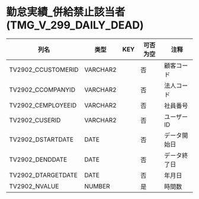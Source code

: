 # 勤怠実績_併給禁止該当者(TMG_V_299_DAILY_DEAD)
| 列名   | 类型   | KEY  | 可否为空 | 注释   |
| ---- | ---- | ---- | ---- | ---- |
|TV2902_CCUSTOMERID|VARCHAR2||否|顧客コード|
|TV2902_CCOMPANYID|VARCHAR2||否|法人コード|
|TV2902_CEMPLOYEEID|VARCHAR2||否|社員番号|
|TV2902_CUSERID|VARCHAR2||否|ユーザーID|
|TV2902_DSTARTDATE|DATE||否|データ開始日|
|TV2902_DENDDATE|DATE||否|データ終了日|
|TV2902_DTARGETDATE|DATE||否|年月日|
|TV2902_NVALUE|NUMBER||是|時間数|
